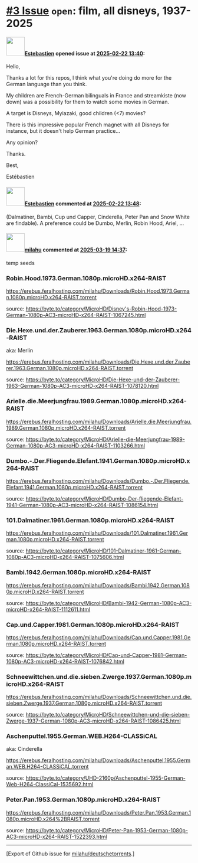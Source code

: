 # [\#3 Issue](https://github.com/milahu/deutschetorrents/issues/3) `open`: film, all disneys, 1937-2025

#### <img src="https://avatars.githubusercontent.com/u/35836026?u=1488be01cacaaea8adbbb27458cf3a3c2b431ffe&v=4" width="50">[Estebastien](https://github.com/Estebastien) opened issue at [2025-02-22 13:40](https://github.com/milahu/deutschetorrents/issues/3):

Hello,

Thanks a lot for this repos, I think what you're doing do more for the
German language than you think.

My children are French-German bilinguals in France and streamkiste (now
down) was a possibility for them to watch some movies in German.

A target is Disneys, Myiazaki, good children (&lt;7) movies?

There is this impressive popular French magnet with all Disneys for
instance, but it doesn't help German practice…

Any opinion?

Thanks.

Best,

Estébastien

#### <img src="https://avatars.githubusercontent.com/u/35836026?u=1488be01cacaaea8adbbb27458cf3a3c2b431ffe&v=4" width="50">[Estebastien](https://github.com/Estebastien) commented at [2025-02-22 13:48](https://github.com/milahu/deutschetorrents/issues/3#issuecomment-2676219542):

(Dalmatiner, Bambi, Cup und Capper, Cinderella, Peter Pan and Snow White
are findable). A preference could be Dumbo, Merlin, Robin Hood, Ariel,
...

#### <img src="https://avatars.githubusercontent.com/u/12958815?v=4" width="50">[milahu](https://github.com/milahu) commented at [2025-03-19 14:37](https://github.com/milahu/deutschetorrents/issues/3#issuecomment-2736881305):

temp seeds

### Robin.Hood.1973.German.1080p.microHD.x264-RAIST

<https://erebus.feralhosting.com/milahu/Downloads/Robin.Hood.1973.German.1080p.microHD.x264-RAIST.torrent>

source:
<https://byte.to/category/MicroHD/Disney's-Robin-Hood-1973-German-1080p-AC3-microHD-x264-RAIST-1067245.html>

### Die.Hexe.und.der.Zauberer.1963.German.1080p.microHD.x264-RAIST

aka: Merlin

<https://erebus.feralhosting.com/milahu/Downloads/Die.Hexe.und.der.Zauberer.1963.German.1080p.microHD.x264-RAIST.torrent>

source:
<https://byte.to/category/MicroHD/Die-Hexe-und-der-Zauberer-1963-German-1080p-AC3-microHD-x264-RAIST-1078120.html>

### Arielle.die.Meerjungfrau.1989.German.1080p.microHD.x264-RAIST

<https://erebus.feralhosting.com/milahu/Downloads/Arielle.die.Meerjungfrau.1989.German.1080p.microHD.x264-RAIST.torrent>

source:
<https://byte.to/category/MicroHD/Arielle-die-Meerjungfrau-1989-German-1080p-AC3-microHD-x264-RAIST-1103266.html>

### Dumbo.-.Der.Fliegende.Elefant.1941.German.1080p.microHD.x264-RAIST

<https://erebus.feralhosting.com/milahu/Downloads/Dumbo.-.Der.Fliegende.Elefant.1941.German.1080p.microHD.x264-RAIST.torrent>

source:
<https://byte.to/category/MicroHD/Dumbo-Der-fliegende-Elefant-1941-German-1080p-AC3-microHD-x264-RAIST-1086154.html>

### 101.Dalmatiner.1961.German.1080p.microHD.x264-RAIST

<https://erebus.feralhosting.com/milahu/Downloads/101.Dalmatiner.1961.German.1080p.microHD.x264-RAIST.torrent>

source:
<https://byte.to/category/MicroHD/101-Dalmatiner-1961-German-1080p-AC3-microHD-x264-RAIST-1075606.html>

### Bambi.1942.German.1080p.microHD.x264-RAIST

<https://erebus.feralhosting.com/milahu/Downloads/Bambi.1942.German.1080p.microHD.x264-RAIST.torrent>

source:
<https://byte.to/category/MicroHD/Bambi-1942-German-1080p-AC3-microHD-x264-RAIST-1112611.html>

### Cap.und.Capper.1981.German.1080p.microHD.x264-RAIST

<https://erebus.feralhosting.com/milahu/Downloads/Cap.und.Capper.1981.German.1080p.microHD.x264-RAIST.torrent>

source:
<https://byte.to/category/MicroHD/Cap-und-Capper-1981-German-1080p-AC3-microHD-x264-RAIST-1076842.html>

### Schneewittchen.und.die.sieben.Zwerge.1937.German.1080p.microHD.x264-RAIST

<https://erebus.feralhosting.com/milahu/Downloads/Schneewittchen.und.die.sieben.Zwerge.1937.German.1080p.microHD.x264-RAIST.torrent>

source:
<https://byte.to/category/MicroHD/Schneewittchen-und-die-sieben-Zwerge-1937-German-1080p-AC3-microHD-x264-RAIST-1086425.html>

### Aschenputtel.1955.German.WEB.H264-CLASSiCAL

aka: Cinderella

<https://erebus.feralhosting.com/milahu/Downloads/Aschenputtel.1955.German.WEB.H264-CLASSiCAL.torrent>

source:
<https://byte.to/category/UHD-2160p/Aschenputtel-1955-German-Web-H264-ClassiCal-1535692.html>

### Peter.Pan.1953.German.1080p.microHD.x264-RAIST

<https://erebus.feralhosting.com/milahu/Downloads/Peter.Pan.1953.German.1080p.microHD.x264%2BRAIST.torrent>

source:
<https://byte.to/category/MicroHD/Peter-Pan-1953-German-1080p-AC3-microHD-x264-RAIST-1522393.html>

------------------------------------------------------------------------

\[Export of Github issue for
[milahu/deutschetorrents](https://github.com/milahu/deutschetorrents).\]
